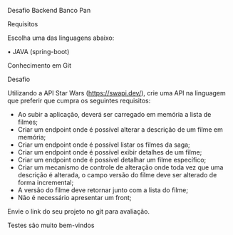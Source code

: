 Desafio Backend Banco Pan

Requisitos

Escolha uma das linguagens abaixo:

• JAVA (spring-boot)

Conhecimento em Git

Desafio

Utilizando a API Star Wars (https://swapi.dev/), crie uma API na linguagem que preferir que cumpra os seguintes
requisitos:

- Ao subir a aplicação, deverá ser carregado em memória a lista de filmes;
- Criar um endpoint onde é possível alterar a descrição de um filme em memória;
- Criar um endpoint onde é possível listar os filmes da saga;
- Criar um endpoint onde é possível exibir detalhes de um filme;
- Criar um endpoint onde é possível detalhar um filme específico;
- Criar um mecanismo de controle de alteração onde toda vez que uma descrição é alterada, o campo versão do filme deve
	ser alterado de forma incremental;
- A versão do filme deve retornar junto com a lista do filme;
- Não é necessário apresentar um front;

Envie o link do seu projeto no git para avaliação.

Testes são muito bem-vindos


